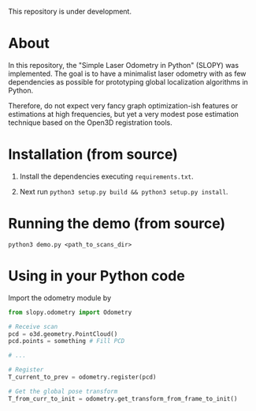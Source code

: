 This repository is under development.

# About
In this repository, the "Simple Laser Odometry in Python" (SLOPY) was implemented. The goal is to have a minimalist laser odometry with as few dependencies as possible for prototyping global localization algorithms in Python. 

Therefore, do not expect very fancy graph optimization-ish features or estimations at high frequencies, but yet a very modest pose estimation technique based on the Open3D registration tools.

# Installation (from source)
1. Install the dependencies executing `requirements.txt`. 

2. Next run `python3 setup.py build && python3 setup.py install`.

# Running the demo (from source)
```
python3 demo.py <path_to_scans_dir>
```

# Using in your Python code
Import the odometry module by 

```python
from slopy.odometry import Odometry

# Receive scan
pcd = o3d.geometry.PointCloud()
pcd.points = something # Fill PCD

# ...

# Register
T_current_to_prev = odometry.register(pcd)

# Get the global pose transform
T_from_curr_to_init = odometry.get_transform_from_frame_to_init()
```
